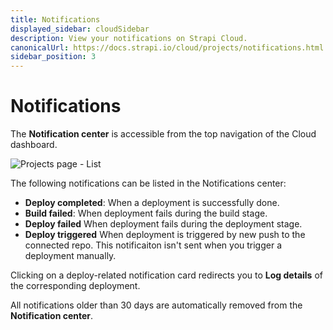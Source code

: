 ```yaml
---
title: Notifications
displayed_sidebar: cloudSidebar
description: View your notifications on Strapi Cloud.
canonicalUrl: https://docs.strapi.io/cloud/projects/notifications.html
sidebar_position: 3
---
```


# Notifications

The **Notification center** is accessible from the top navigation of the Cloud dashboard.

![Projects page - List](/img/assets/cloud/notification-center.png)

The following notifications can be listed in the Notifications center:

* **Deploy completed**: When a deployment is successfully done.
* **Build failed**: When deployment fails during the build stage.
* **Deploy failed** When deployment fails during the deployment stage.
* **Deploy triggered** When deployment is triggered by new push to the connected repo. This notificaiton isn't sent when you trigger a deployment manually.

Clicking on a deploy-related notification card redirects you to **Log details** of the corresponding deployment.

All notifications older than 30 days are automatically removed from the **Notification center**.